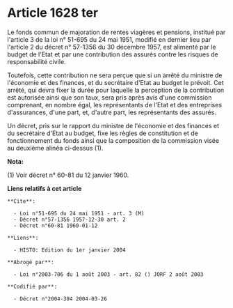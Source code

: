 # Article 1628 ter

Le fonds commun de majoration de rentes viagères et pensions, institué par l'article 3 de la loi n° 51-695 du 24 mai 1951,
modifié en dernier lieu par l'article 2 du décret n° 57-1356 du 30 décembre 1957, est alimenté par le budget de l'Etat et par
une contribution des assurés contre les risques de responsabilité civile.

Toutefois, cette contribution ne sera perçue que si un arrêté du ministre de l'économie et des finances, et du secrétaire
d'Etat au budget le prévoit. Cet arrêté, qui devra fixer la durée pour laquelle la perception de la contribution est
autorisée ainsi que son taux, sera pris après avis d'une commission comprenant, en nombre égal, les représentants de l'Etat
et des entreprises d'assurances, d'une part, et, d'autre part, les représentants des assurés.

Un décret, pris sur le rapport du ministre de l'économie et des finances et du secrétaire d'Etat au budget, fixe les règles
de constitution et de fonctionnement du fonds ainsi que la composition de la commission visée au deuxième alinéa ci-dessus
(1).

**Nota:**

(1) Voir décret n° 60-81 du 12 janvier 1960.

**Liens relatifs à cet article**

	**Cite**:

	  - Loi n°51-695 du 24 mai 1951 - art. 3 (M)
	  - Décret n°57-1356 1957-12-30 art. 2
	  - Décret n°60-81 1960-01-12

	**Liens**:

	  - HISTO: Edition du 1er janvier 2004

	**Abrogé par**:

	  - Loi n°2003-706 du 1 août 2003 - art. 82 () JORF 2 août 2003

	**Codifié par**:

	  - Décret n°2004-304 2004-03-26

